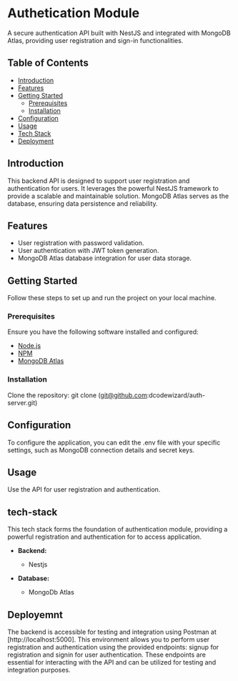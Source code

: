 # Authetication Module

A secure authentication API built with NestJS and integrated with MongoDB Atlas, providing user registration and sign-in functionalities.

## Table of Contents

- [Introduction](#introduction)
- [Features](#features)
- [Getting Started](#getting-started)
  - [Prerequisites](#prerequisites)
  - [Installation](#installation)
- [Configuration](#configuration)
- [Usage](#usage)
- [Tech Stack](#tech-stack)
- [Deployment](#deployment)

## Introduction

This backend API is designed to support user registration and authentication for users. It leverages the powerful NestJS framework to provide a scalable and maintainable solution. MongoDB Atlas serves as the database, ensuring data persistence and reliability.

## Features

- User registration with password validation.
- User authentication with JWT token generation.
- MongoDB Atlas database integration for user data storage.

## Getting Started

Follow these steps to set up and run the project on your local machine.

### Prerequisites

Ensure you have the following software installed and configured:

- [Node.js](https://nodejs.org/)
- [NPM](https://www.npmjs.com/)
- [MongoDB Atlas](https://www.mongodb.com/)

### Installation

Clone the repository: git clone (git@github.com:dcodewizard/auth-server.git)

## Configuration

To configure the application, you can edit the .env file with your specific settings, such as MongoDB connection details and secret keys.

## Usage

Use the API for user registration and authentication.

## tech-stack

This tech stack forms the foundation of authentication module, providing a powerful registration and authentication for to access application.

- **Backend:**

  - Nestjs

- **Database:**

  - MongoDb Atlas

## Deployemnt

The backend is accessible for testing and integration using Postman at [http://localhost:5000]. This environment allows you to perform user registration and authentication using the provided endpoints: signup for registration and signin for user authentication. These endpoints are essential for interacting with the API and can be utilized for testing and integration purposes.

